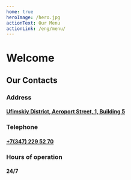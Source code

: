 ```yaml
---
home: true
heroImage: /hero.jpg
actionText: Our Menu
actionLink: /eng/menu/
---
```

# Welcome

## Our Contacts

### Address

#### [Ufimskiy District, Aeroport Street, 1, Building 5](https://goo.gl/maps/MM7rsym37Sn)

### Telephone

#### <a href="tel:+7(347) 229 52 70">+7(347) 229 52 70</a>

### Hours of operation

#### 24/7

